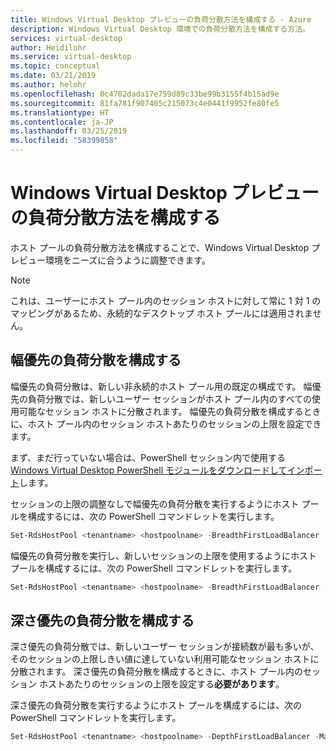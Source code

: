 ```yaml
---
title: Windows Virtual Desktop プレビューの負荷分散方法を構成する - Azure
description: Windows Virtual Desktop 環境での負荷分散方法を構成する方法。
services: virtual-desktop
author: Heidilohr
ms.service: virtual-desktop
ms.topic: conceptual
ms.date: 03/21/2019
ms.author: helohr
ms.openlocfilehash: 0c4702dada17e759d89c33be99b3155f4b15ad9e
ms.sourcegitcommit: 81fa781f907405c215073c4e0441f9952fe80fe5
ms.translationtype: HT
ms.contentlocale: ja-JP
ms.lasthandoff: 03/25/2019
ms.locfileid: "58399858"
---
```

# <a name="configure-the-windows-virtual-desktop-preview-load-balancing-method"></a>Windows Virtual Desktop プレビューの負荷分散方法を構成する

ホスト プールの負荷分散方法を構成することで、Windows Virtual Desktop プレビュー環境をニーズに合うように調整できます。

>[!NOTE]
> これは、ユーザーにホスト プール内のセッション ホストに対して常に 1 対 1 のマッピングがあるため、永続的なデスクトップ ホスト プールには適用されません。

## <a name="configure-breadth-first-load-balancing"></a>幅優先の負荷分散を構成する

幅優先の負荷分散は、新しい非永続的ホスト プール用の既定の構成です。 幅優先の負荷分散では、新しいユーザー セッションがホスト プール内のすべての使用可能なセッション ホストに分散されます。 幅優先の負荷分散を構成するときに、ホスト プール内のセッション ホストあたりのセッションの上限を設定できます。

まず、まだ行っていない場合は、PowerShell セッション内で使用する [Windows Virtual Desktop PowerShell モジュールをダウンロードしてインポート](https://docs.microsoft.com/powershell/windows-virtual-desktop/overview)します。

セッションの上限の調整なしで幅優先の負荷分散を実行するようにホスト プールを構成するには、次の PowerShell コマンドレットを実行します。

```powershell
Set-RdsHostPool <tenantname> <hostpoolname> -BreadthFirstLoadBalancer
```

幅優先の負荷分散を実行し、新しいセッションの上限を使用するようにホスト プールを構成するには、次の PowerShell コマンドレットを実行します。

```powershell
Set-RdsHostPool <tenantname> <hostpoolname> -BreadthFirstLoadBalancer -MaxSessionLimit ###
```

## <a name="configure-depth-first-load-balancing"></a>深さ優先の負荷分散を構成する

深さ優先の負荷分散では、新しいユーザー セッションが接続数が最も多いが、そのセッションの上限しきい値に達していない利用可能なセッション ホストに分散されます。 深さ優先の負荷分散を構成するときに、ホスト プール内のセッション ホストあたりのセッションの上限を設定する**必要があります**。

深さ優先の負荷分散を実行するようにホスト プールを構成するには、次の PowerShell コマンドレットを実行します。

```powershell
Set-RdsHostPool <tenantname> <hostpoolname> -DepthFirstLoadBalancer -MaxSessionLimit ###
```
